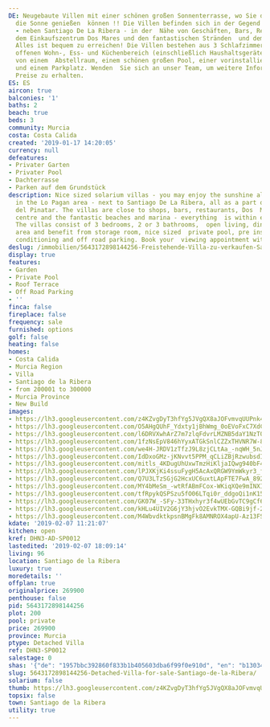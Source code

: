 ```yaml
---
DE: Neugebaute Villen mit einer schönen großen Sonnenterrasse, wo Sie den ganzen Tag
  die Sonne genießen  können !! Die Villen befinden sich in der Gegend von Dos Mares
  - neben Santiago De La Ribera - in der  Nähe von Geschäften, Bars, Restaurants,
  dem Einkaufszentrum Dos Mares und den fantastischen Stränden  und dem Jachthafen.
  Alles ist bequem zu erreichen! Die Villen bestehen aus 3 Schlafzimmern, 2 Bädern,  einem
  offenen Wohn-, Ess- und Küchenbereich (einschließlich Haushaltsgeräte) und profitieren
  von einem  Abstellraum, einem schönen großen Pool, einer vorinstallierten Klimaanlage
  und einem Parkplatz. Wenden  Sie sich an unser Team, um weitere Informationen und
  Preise zu erhalten.
ES: ES
aircon: true
balconies: '1'
baths: 2
beach: true
beds: 3
community: Murcia
costa: Costa Calida
created: '2019-01-17 14:20:05'
currency: null
defeatures:
- Privater Garten
- Privater Pool
- Dachterrasse
- Parken auf dem Grundstück
description: Nice sized solarium villas - you may enjoy the sunshine all day long!!  Located
  in the Lo Pagan area - next to Santiago De La Ribera, all as a part of  San Pedro
  del Pinatar. The villas are close to shops, bars, restaurants, Dos  Mares shopping
  centre and the fantastic beaches and marina - everything  is within easy reach!
  The villas consist of 3 bedrooms, 2 or 3 bathrooms,  open living, dining and kitchen
  area and benefit from storage room, nice sized  private pool, pre installed air
  conditioning and off road parking. Book your  viewing appointment with us.
deslug: /immobilien/5643172898144256-Freistehende-Villa-zu-verkaufen-Santiago-de-la-Ribera/
display: true
features:
- Garden
- Private Pool
- Roof Terrace
- Off Road Parking
- ''
finca: false
fireplace: false
frequency: sale
furnished: options
golf: false
heating: false
homes:
- Costa Calida
- Murcia Region
- Villa
- Santiago de la Ribera
- from 200001 to 300000
- Murcia Province
- New Build
images:
- https://lh3.googleusercontent.com/z4KZvgDyT3hfYg5JVgQX8aJOFvmvqUUPnk4MGyrtxuPwvEbAyfzIHIAFLSyYggaq4nB-3-9JzLGQavPJw91pvA=w640-rj-e30-l100
- https://lh3.googleusercontent.com/O5AHgQUhF_Ydxty1jBhWmg_0oEVoFxC7XdCUeuvY95GiToQ7A_LTkIYbG7BP30vGCmfHLlatA9JxGJBefSJV=w640-rj-e30-l100
- https://lh3.googleusercontent.com/l6DRVXwhArZ7m7zlqFdvrLMZNB5daY1NzT0C71DVslifkfNrFoWepcUpZUhoMzLxI7fDrCEqThk6z-pGhsSw=w640-rj-e30-l100
- https://lh3.googleusercontent.com/1fzNsEpV846hYyxATGkSnlCZZxTHVNR7W-8NA6zULPq6qZFU6woZ7A2vWmRVDQxNT6oud2WXIw-pPK-mthgg=w640-rj-e30-l100
- https://lh3.googleusercontent.com/we4H-JRDV1zTfzJ9L8zjCLtAa_-nqWH_5nJ7df0a30PjBarLrhE7dYNIRhLBVhXnePGy1ZlwjbTwo75C9LjsnA=w640-rj-e30-l100
- https://lh3.googleusercontent.com/IdDxoGMz-jKNvvt5PPM_qCLiZBjRzwubsdIf1xvt8m_3WUUN_xEU5uX7vygV2P8-3eGXZM4Pj2I_W3LjaVJt=w640-rj-e30-l100
- https://lh3.googleusercontent.com/mitls_4KDugUhUxwTmzHiKljaIQwg940bF4uofmUl1zIXF5-o6vchmVfx9Y9qsa6lufiveJJUUtW95OghqE82w=w640-rj-e30-l100
- https://lh3.googleusercontent.com/lPJXKjKi4ssuFygH5AcAxQRGW9YmWkyr3_f8CWBIIRfrJ46ddaj81xSJQcCVkpg9MJPt_MvTnlSYMxGTmEMb=w640-rj-e30-l100
- https://lh3.googleusercontent.com/Q7U3LTzSGjG2HcxUC6uxtLApFTE7FwA_892wYie2-C1strJsaUj_fGbXDpF1wrQ1PJhm2r9bWqCQ_jjd-oaltA=w640-rj-e30-l100
- https://lh3.googleusercontent.com/MY4bMeSm_-wtRfABmFCox-WKiqXQe9mINXIRLQt1sTKZV5-9UgaiW0vhb3a4jgSCdVa2dN4koDTHDPUduGI6=w640-rj-e30-l100
- https://lh3.googleusercontent.com/tfRpykQSPSzu5fO06LTqi0r_ddgoQi1nK15vBLbMKExECcZ5X2AXN8wJVEZK99uOSgCZJCMnVLrPf3zG6Ax_=w640-rj-e30-l100
- https://lh3.googleusercontent.com/GK07W_-SFy-33THxhyr3f4wUEbGvTC9gCf6xx83QsHFMx5a-oCaaQ3KQBnGW4j9Rn7pSOA83FtRpX2pG1NzevQ=w640-rj-e30-l100
- https://lh3.googleusercontent.com/kHLu4UIV2G6jY3hjvO2EvkTMX-GQBi9jf-2kZ0GL9RRgMlbERS5Vbcf9swRkcZRRF_pBkw2vHQpQSo5YoBqs=w640-rj-e30-l100
- https://lh3.googleusercontent.com/M4WbvdktkpsnBMgFk8AMNROX4apU-Az13FSYeGNiA29GFb9VjVW4EWV7gGe8fUZSc1jQxzrmxoWwouL3RWg=w640-rj-e30-l100
kdate: '2019-02-07 11:21:07'
kitchen: open
kref: DHN3-AD-SP0012
lastedited: '2019-02-07 18:09:14'
living: 96
location: Santiago de la Ribera
luxury: true
moredetails: ''
offplan: true
originalprice: 269900
penthouse: false
pid: 5643172898144256
plot: 200
pool: private
price: 269900
province: Murcia
ptype: Detached Villa
ref: DHN3-SP0012
salestage: 0
shas: '{"de": "1957bbc392860f833b1b405603dba6f99f0e910d", "en": "b1303431e99b1c9c64402529a74a782c51928934"}'
slug: 5643172898144256-Detached-Villa-for-sale-Santiago-de-la-Ribera/
solarium: false
thumb: https://lh3.googleusercontent.com/z4KZvgDyT3hfYg5JVgQX8aJOFvmvqUUPnk4MGyrtxuPwvEbAyfzIHIAFLSyYggaq4nB-3-9JzLGQavPJw91pvA=w400-h240-n-rj-e30-l100
topsix: false
town: Santiago de la Ribera
utility: true
---
```

